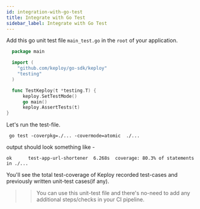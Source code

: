 ```yaml
---
id: integration-with-go-test
title: Integrate with Go Test
sidebar_label: Integrate with Go Test
---
```


Add this go unit test file `main_test.go` in the `root` of your application.

```go
  package main

  import (
    "github.com/keploy/go-sdk/keploy"
    "testing"
  )

  func TestKeploy(t *testing.T) {
      keploy.SetTestMode()
      go main()
      keploy.AssertTests(t)
}
```

Let's run the test-file.

```shell
 go test -coverpkg=./... -covermode=atomic  ./...
```

output should look something like -

```shell
ok      test-app-url-shortener  6.268s  coverage: 80.3% of statements in ./...
```

You'll see the total test-coverage of Keploy recorded test-cases and previously written unit-test cases(if any).

>> You can use this unit-test file and there's no-need to add any additional steps/checks in your CI pipeline.
